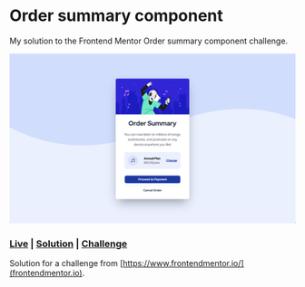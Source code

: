 # Order summary component

My solution to the Frontend Mentor Order summary component challenge.

![](./screenshot.png)

### [Live](https://educbraga.github.io/order-summary-component-frontendmentor/) | [Solution](https://www.frontendmentor.io/solutions/order-summary-component) | [Challenge](https://www.frontendmentor.io/challenges/order-summary-component-QlPmajDUj)

Solution for a challenge from  [https://www.frontendmentor.io/](frontendmentor.io).
